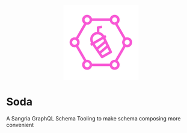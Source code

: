 <p align="center">
    <img src="./icon.png" width="200" />
</p>
<p align="center"> <h1>Soda</h1></p>


A Sangria GraphQL Schema Tooling to make schema composing more convenient
